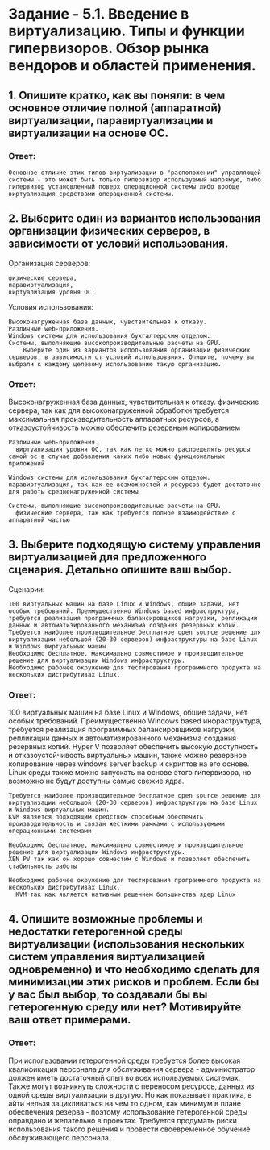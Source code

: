 # Задание - 5.1. Введение в виртуализацию. Типы и функции гипервизоров. Обзор рынка вендоров и областей применения.

##        1. Опишите кратко, как вы поняли: в чем основное отличие полной (аппаратной) виртуализации, паравиртуализации и виртуализации на основе ОС.

### Ответ:

    Основное отличие этих типов виртуализации в "расположении" управляющей системы - это может быть только гипервизор используемый напрямую, либо гипервизор установленный поверх операционной системы либо вообще виртуализация средствами операционной системы.

##        2. Выберите один из вариантов использования организации физических серверов, в зависимости от условий использования.

Организация серверов:

    физические сервера,
    паравиртуализация,
    виртуализация уровня ОС.

Условия использования:

    Высоконагруженная база данных, чувствительная к отказу.
    Различные web-приложения.
    Windows системы для использования бухгалтерским отделом.
    Системы, выполняющие высокопроизводительные расчеты на GPU.
        Выберите один из вариантов использования организации физических серверов, в зависимости от условий использования. Опишите, почему вы выбрали к каждому целевому использованию такую организацию.

### Ответ:

  Высоконагруженная база данных, чувствительная к отказу.
    физические сервера, так как для высоконагруженной обработки требуется максимальная производительность аппаратных ресурсов, а отказоустойчивость можно обеспечить резервным копированием
	
	Различные web-приложения.
	  виртуализация уровня ОС, так как легко можно распределять ресурсы самой ос в случае добавления каких либо новых функциональных приложений
    
	Windows системы для использования бухгалтерским отделом.
    паравиртуализация, так как ее возможностей и ресурсов будет достаточно для работы средненагруженной системы
	
	Системы, выполняющие высокопроизводительные расчеты на GPU.
	  физические сервера, так как требуется полное взаимодействие с аппаратной частью


##       3. Выберите подходящую систему управления виртуализацией для предложенного сценария. Детально опишите ваш выбор.

Сценарии:

    100 виртуальных машин на базе Linux и Windows, общие задачи, нет особых требований. Преимущественно Windows based инфраструктура, требуется реализация программных балансировщиков нагрузки, репликации данных и автоматизированного механизма создания резервных копий.
    Требуется наиболее производительное бесплатное open source решение для виртуализации небольшой (20-30 серверов) инфраструктуры на базе Linux и Windows виртуальных машин.
    Необходимо бесплатное, максимально совместимое и производительное решение для виртуализации Windows инфраструктуры.
    Необходимо рабочее окружение для тестирования программного продукта на нескольких дистрибутивах Linux.

### Ответ:

100 виртуальных машин на базе Linux и Windows, общие задачи, нет особых требований. Преимущественно Windows based инфраструктура, требуется реализация программных балансировщиков нагрузки, репликации данных и автоматизированного механизма создания резервных копий.
	Hyper V позволяет обеспечить высокую доступность и отказоустойчивость виртуальных машин, также можно резервное копирование через windows server backup и скриптов на его основе. Linux среды также можно запускать на основе этого гипервизора, но возможно не будут доступны самые свежие ядра.
    
	Требуется наиболее производительное бесплатное open source решение для виртуализации небольшой (20-30 серверов) инфраструктуры на базе Linux и Windows виртуальных машин.
    KVM является подходящим средством способным обеспечить производительность и связан жесткими рамками с используемыми операционными системами
	
	Необходимо бесплатное, максимально совместимое и производительное решение для виртуализации Windows инфраструктуры.
    XEN PV так как он хорошо совместим с Windows и позволяет обеспечить стабильность работы
	
	Необходимо рабочее окружение для тестирования программного продукта на нескольких дистрибутивах Linux.
	  KVM так как является нативным решением большинства ядер Linux

##        4. Опишите возможные проблемы и недостатки гетерогенной среды виртуализации (использования нескольких систем управления виртуализацией одновременно) и что необходимо сделать для минимизации этих рисков и проблем. Если бы у вас был выбор, то создавали бы вы гетерогенную среду или нет? Мотивируйте ваш ответ примерами.

### Ответ: 
   При использовании гетерогенной среды требуется более высокая квалификация персонала для обслуживания сервера - администратор должен иметь достаточный опыт во всех используемых системах. Также могут возникнуть сложности с переносом ресурсов, данных из одной среды виртуализации в другую. Но как показывает практика, в айти нельзя зацикливаться на чем то одном, как минимум в плане обеспечения резерва - поэтому использование гетерогенной среды оправдано и желательно в проектах. Требуется продумать риски использования такого решения и провести своевременное обучение обслуживающего персонала..
